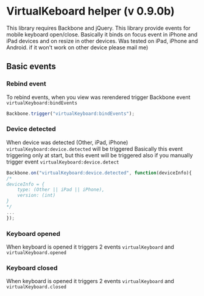 # VirtualKeboard helper (v 0.9.0b)

This library requires Backbone and jQuery.
This library provide events for mobile keyboard open/close.
Basically it binds on focus event in iPhone and iPad devices and on resize in other devices.
Was tested on iPad, iPhone and Android. if it won't work on other device please mail me)

## Basic events

### Rebind event

To rebind events, when you view was rerendered trigger Backbone event `virtualKeyboard:bindEvents`

```javascript
Backbone.trigger("virtualKeyboard:bindEvents");
```

### Device detected

When device was detected (Other, iPad, iPhone) `virtualKeyboard:device.detected` will be triggered
Basically this event triggering only at start, but this event will be triggered also if you manually trigger event `virtualKeyboard:device.detect`

```javascript
Backbone.on("virtualKeyboard:device.detected", function(deviceInfo){
/*
deviceInfo = {
    type: (Other || iPad || iPhone),
    version: (int)
}
*/
...
});
```

### Keyboard opened

When keyboard is opened it triggers 2 events `virtualKeyboard` and `virtualKeyboard.opened`

### Keyboard closed

When keyboard is opened it triggers 2 events `virtualKeyboard` and `virtualKeyboard.closed`